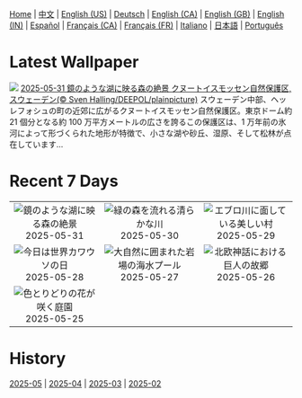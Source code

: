 [Home](../README.md) | [中文](zh-CN.md) | [English (US)](en-US.md) | [Deutsch](de-DE.md) | [English (CA)](en-CA.md) | [English (GB)](en-GB.md) | [English (IN)](en-IN.md) | [Español](es-ES.md) | [Français (CA)](fr-CA.md) | [Français (FR)](fr-FR.md) | [Italiano](it-IT.md) | [日本語](ja-JP.md) | [Português](pt-BR.md)

# Latest Wallpaper
![](https://www.bing.com/th?id=OHR.SwedenReserve_JA-JP5195008647_UHD.jpg)
[2025-05-31 鏡のような湖に映る森の絶景 クヌートイスモッセン自然保護区, スウェーデン(© Sven Halling/DEEPOL/plainpicture)](https://www.bing.com/th?id=OHR.SwedenReserve_JA-JP5195008647_UHD.jpg)
スウェーデン中部、ヘッレフォシュの町の近郊に広がるクヌートイスモッセン自然保護区。東京ドーム約 21 個分となる約 100 万平方メートルの広さを誇るこの保護区は、1 万年前の氷河によって形づくられた地形が特徴で、小さな湖や砂丘、湿原、そして松林が点在しています…

# Recent 7 Days
|  |  |  |
|:---:|:---:|:---:|
| ![](https://www.bing.com/th?id=OHR.SwedenReserve_JA-JP5195008647_400x240.jpg "鏡のような湖に映る森の絶景") 2025-05-31 | ![](https://www.bing.com/th?id=OHR.LittlePigeonRiver_JA-JP4939584633_400x240.jpg "緑の森を流れる清らかな川") 2025-05-30 | ![](https://www.bing.com/th?id=OHR.MiravetSpain_JA-JP1110549507_400x240.jpg "エブロ川に面している美しい村") 2025-05-29 |
| ![](https://www.bing.com/th?id=OHR.KelpOtter_JA-JP0838803999_400x240.jpg "今日は世界カワウソの日") 2025-05-28 | ![](https://www.bing.com/th?id=OHR.MonaValePool_JA-JP0665807696_400x240.jpg "大自然に囲まれた岩場の海水プール") 2025-05-27 | ![](https://www.bing.com/th?id=OHR.JotunheimenPark_JA-JP7956990214_400x240.jpg "北欧神話における巨人の故郷") 2025-05-26 |
| ![](https://www.bing.com/th?id=OHR.ButchartFlowers_JA-JP0238801462_400x240.jpg "色とりどりの花が咲く庭園") 2025-05-25 |  |  |

# History
[2025-05](../archives/wallpaper/ja-JP/w_2025_05.md) | [2025-04](../archives/wallpaper/ja-JP/w_2025_04.md) | [2025-03](../archives/wallpaper/ja-JP/w_2025_03.md) | [2025-02](../archives/wallpaper/ja-JP/w_2025_02.md)

